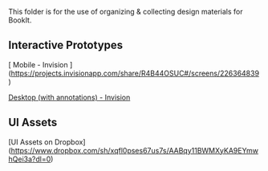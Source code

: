 This folder is for the use of organizing & collecting design materials for BookIt.  

## Interactive Prototypes 

[ Mobile - Invision ] (https://projects.invisionapp.com/share/R4B44OSUC#/screens/226364839)

[Desktop (with annotations) - Invision ](https://projects.invisionapp.com/share/G7B44PKKY)

## UI Assets

[UI Assets on Dropbox]
(https://www.dropbox.com/sh/xqfl0pses67us7s/AABqy11BWMXyKA9EYmwhQei3a?dl=0)

